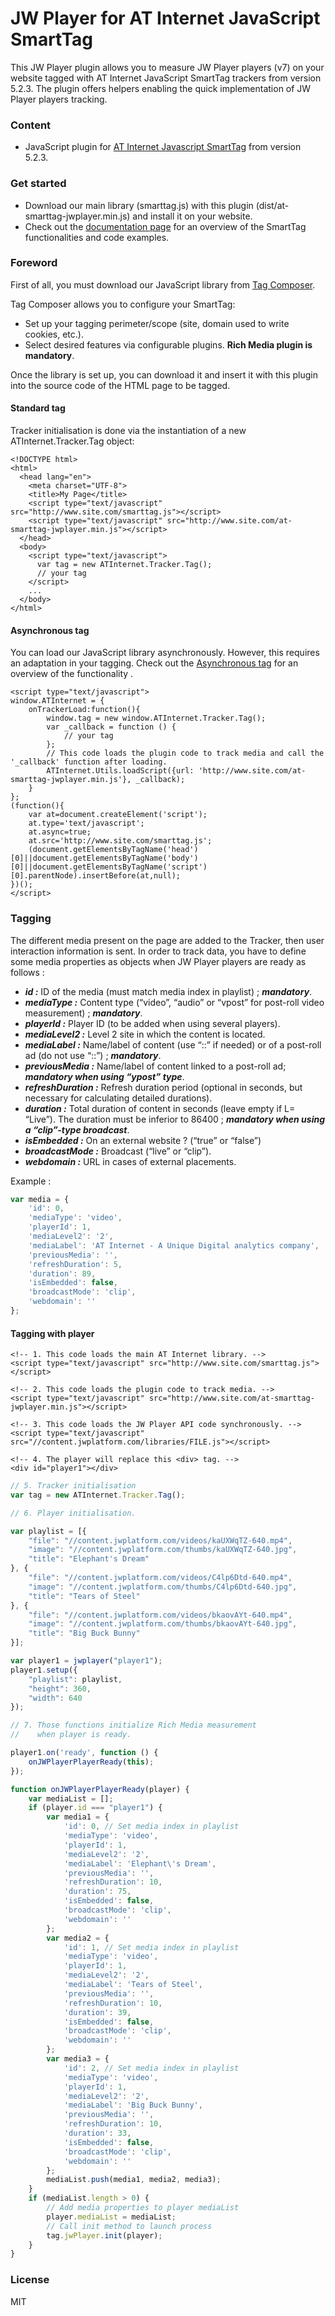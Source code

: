 # JW Player for AT Internet JavaScript SmartTag
This JW Player plugin allows you to measure JW Player players (v7) on your website tagged with AT Internet JavaScript SmartTag trackers from version 5.2.3.
The plugin offers helpers enabling the quick implementation of JW Player players tracking.

### Content
*	JavaScript plugin for [AT Internet Javascript SmartTag] from version 5.2.3.

### Get started
* Download our main library (smarttag.js) with this plugin (dist/at-smarttag-jwplayer.min.js) and install it on your website.
* Check out the [documentation page] for an overview of the SmartTag functionalities and code examples.

### Foreword
First of all, you must download our JavaScript library from [Tag Composer].

Tag Composer allows you to configure your SmartTag:

* Set up your tagging perimeter/scope (site, domain used to write cookies, etc.).
* Select desired features via configurable plugins. **Rich Media plugin is mandatory**.

Once the library is set up, you can download it and insert it with this plugin into the source code of the HTML page to be tagged.

#### Standard tag

Tracker initialisation is done via the instantiation of a new ATInternet.Tracker.Tag object:

```
<!DOCTYPE html>
<html>
  <head lang="en">
    <meta charset="UTF-8">
    <title>My Page</title>
    <script type="text/javascript" src="http://www.site.com/smarttag.js"></script>
    <script type="text/javascript" src="http://www.site.com/at-smarttag-jwplayer.min.js"></script>
  </head>
  <body>
    <script type="text/javascript">            
      var tag = new ATInternet.Tracker.Tag();
      // your tag
    </script>
    ...
  </body>
</html>
```

#### Asynchronous tag

You can load our JavaScript library asynchronously. However, this requires an adaptation in your tagging.
Check out the [Asynchronous tag] for an overview of the functionality . 

```
<script type="text/javascript">
window.ATInternet = {
    onTrackerLoad:function(){
        window.tag = new window.ATInternet.Tracker.Tag();
        var _callback = function () {
            // your tag
        };
        // This code loads the plugin code to track media and call the '_callback' function after loading.
        ATInternet.Utils.loadScript({url: 'http://www.site.com/at-smarttag-jwplayer.min.js'}, _callback);
    }
};
(function(){      
    var at=document.createElement('script');
    at.type='text/javascript';   
    at.async=true;    
    at.src='http://www.site.com/smarttag.js';
    (document.getElementsByTagName('head')[0]||document.getElementsByTagName('body')[0]||document.getElementsByTagName('script')[0].parentNode).insertBefore(at,null);   
})();
</script>
```

### Tagging

The different media present on the page are added to the Tracker, then user interaction information is sent.
In order to track data, you have to define some media properties as objects when JW Player players are ready as follows :

  - **_id :_** ID of the media (must match media index in playlist) ; **_mandatory_**.
  - **_mediaType :_** Content type (“video”, “audio” or “vpost” for post-roll video measurement) ; **_mandatory_**.
  - **_playerId :_** Player ID (to be added when using several players).
  - **_mediaLevel2 :_** Level 2 site in which the content is located.
  - **_mediaLabel :_** Name/label of content (use “::” if needed) or of a post-roll ad (do not use “::”) ; **_mandatory_**.
  - **_previousMedia :_** Name/label of content linked to a post-roll ad; **_mandatory when using “ypost” type_**.
  - **_refreshDuration :_** Refresh duration period (optional in seconds, but necessary for calculating detailed durations).
  - **_duration :_** Total duration of content in seconds (leave empty if L= “Live”). The duration must be inferior to 86400 ; **_mandatory when using a “clip”-type broadcast_**.
  - **_isEmbedded :_** On an external website ? (“true” or “false”)
  - **_broadcastMode :_** Broadcast (“live” or “clip”).
  - **_webdomain :_** URL in cases of external placements.

Example :

```javascript
var media = {
    'id': 0,
    'mediaType': 'video',
    'playerId': 1,
    'mediaLevel2': '2',
    'mediaLabel': 'AT Internet - A Unique Digital analytics company',
    'previousMedia': '',
    'refreshDuration': 5,
    'duration': 89,
    'isEmbedded': false,
    'broadcastMode': 'clip',
    'webdomain': ''
};
```

#### Tagging with player

```
<!-- 1. This code loads the main AT Internet library. -->
<script type="text/javascript" src="http://www.site.com/smarttag.js"></script>

<!-- 2. This code loads the plugin code to track media. -->
<script type="text/javascript" src="http://www.site.com/at-smarttag-jwplayer.min.js"></script>

<!-- 3. This code loads the JW Player API code synchronously. -->
<script type="text/javascript" src="//content.jwplatform.com/libraries/FILE.js"></script>

<!-- 4. The player will replace this <div> tag. -->
<div id="player1"></div>
```
```javascript
// 5. Tracker initialisation
var tag = new ATInternet.Tracker.Tag();

// 6. Player initialisation.

var playlist = [{
    "file": "//content.jwplatform.com/videos/kaUXWqTZ-640.mp4",
    "image": "//content.jwplatform.com/thumbs/kaUXWqTZ-640.jpg",
    "title": "Elephant's Dream"
}, {
    "file": "//content.jwplatform.com/videos/C4lp6Dtd-640.mp4",
    "image": "//content.jwplatform.com/thumbs/C4lp6Dtd-640.jpg",
    "title": "Tears of Steel"
}, {
    "file": "//content.jwplatform.com/videos/bkaovAYt-640.mp4",
    "image": "//content.jwplatform.com/thumbs/bkaovAYt-640.jpg",
    "title": "Big Buck Bunny"
}];

var player1 = jwplayer("player1");
player1.setup({
    "playlist": playlist,
    "height": 360,
    "width": 640
});

// 7. Those functions initialize Rich Media measurement
//    when player is ready.

player1.on('ready', function () {
    onJWPlayerPlayerReady(this);
});

function onJWPlayerPlayerReady(player) {
    var mediaList = [];
    if (player.id === "player1") {
        var media1 = {
            'id': 0, // Set media index in playlist
            'mediaType': 'video',
            'playerId': 1,
            'mediaLevel2': '2',
            'mediaLabel': 'Elephant\'s Dream',
            'previousMedia': '',
            'refreshDuration': 10,
            'duration': 75,
            'isEmbedded': false,
            'broadcastMode': 'clip',
            'webdomain': ''
        };
        var media2 = {
            'id': 1, // Set media index in playlist
            'mediaType': 'video',
            'playerId': 1,
            'mediaLevel2': '2',
            'mediaLabel': 'Tears of Steel',
            'previousMedia': '',
            'refreshDuration': 10,
            'duration': 39,
            'isEmbedded': false,
            'broadcastMode': 'clip',
            'webdomain': ''
        };
        var media3 = {
            'id': 2, // Set media index in playlist
            'mediaType': 'video',
            'playerId': 1,
            'mediaLevel2': '2',
            'mediaLabel': 'Big Buck Bunny',
            'previousMedia': '',
            'refreshDuration': 10,
            'duration': 33,
            'isEmbedded': false,
            'broadcastMode': 'clip',
            'webdomain': ''
        };
        mediaList.push(media1, media2, media3);
    }
    if (mediaList.length > 0) {
        // Add media properties to player mediaList
        player.mediaList = mediaList;
        // Call init method to launch process
        tag.jwPlayer.init(player);
    }
}
```

### License
MIT

[documentation page]: <http://developers.atinternet-solutions.com/javascript-en/getting-started-javascript-en/tracker-initialisation-javascript-en/>
[Tag Composer]: <https://apps.atinternet-solutions.com/TagComposer/>
[Asynchronous tag]: <http://developers.atinternet-solutions.com/javascript-en/advanced-features-javascript-en/asynchronous-tag-javascript-en/>
[AT Internet Javascript SmartTag]: <http://developers.atinternet-solutions.com/javascript-en/getting-started-javascript-en/tracker-initialisation-javascript-en/>

   
   

